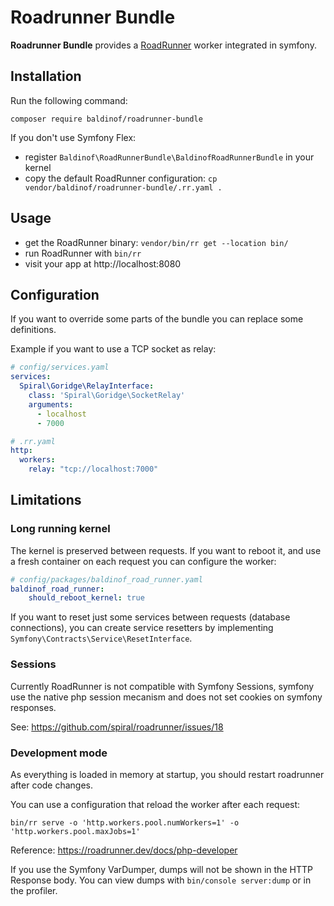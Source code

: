 # Roadrunner Bundle

**Roadrunner Bundle** provides a [RoadRunner](https://roadrunner.dev/) worker integrated in symfony.

## Installation

Run the following command:

```
composer require baldinof/roadrunner-bundle
```

If you don't use Symfony Flex:
- register `Baldinof\RoadRunnerBundle\BaldinofRoadRunnerBundle` in your kernel
- copy the default RoadRunner configuration: `cp vendor/baldinof/roadrunner-bundle/.rr.yaml .`

## Usage

- get the RoadRunner binary: `vendor/bin/rr get --location bin/`
- run RoadRunner with `bin/rr`
- visit your app at http://localhost:8080

## Configuration

If you want to override some parts of the bundle you can replace some definitions.

Example if you want to use a TCP socket as relay:

```yaml
# config/services.yaml
services:
  Spiral\Goridge\RelayInterface:
    class: 'Spiral\Goridge\SocketRelay'
    arguments:
      - localhost
      - 7000
```

```yaml
# .rr.yaml
http:
  workers:
    relay: "tcp://localhost:7000"
```

## Limitations

### Long running kernel

The kernel is preserved between requests. If you want to reboot it, and use a fresh container on each request you can configure the worker:

```yaml
# config/packages/baldinof_road_runner.yaml
baldinof_road_runner:
    should_reboot_kernel: true
```

If you want to reset just some services between requests (database connections), you can create service resetters by implementing `Symfony\Contracts\Service\ResetInterface`.

### Sessions

Currently RoadRunner is not compatible with Symfony Sessions, symfony use the native php session mecanism and does not set cookies on symfony responses.

See: https://github.com/spiral/roadrunner/issues/18

### Development mode

As everything is loaded in memory at startup, you should restart roadrunner after code changes.

You can use a configuration that reload the worker after each request:

```
bin/rr serve -o 'http.workers.pool.numWorkers=1' -o 'http.workers.pool.maxJobs=1'
```

Reference: https://roadrunner.dev/docs/php-developer

If you use the Symfony VarDumper, dumps will not be shown in the HTTP Response body. You can view dumps with `bin/console server:dump` or in the profiler.

